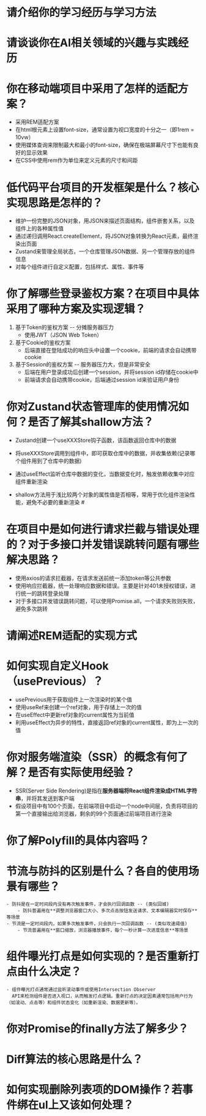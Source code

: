 # 请介绍你的学习经历与学习方法

# 请谈谈你在AI相关领域的兴趣与实践经历

# 你在移动端项目中采用了怎样的适配方案？

- 采用REM适配方案
- 在html根元素上设置font-size，通常设置为视口宽度的十分之一（即1rem = 10vw）
- 使用媒体查询来限制最大和最小的font-size，确保在极端屏幕尺寸下也能有良好的显示效果
- 在CSS中使用rem作为单位来定义元素的尺寸和间距

# 低代码平台项目的开发框架是什么？核心实现思路是怎样的？

- 维护一份完整的JSON对象，用JSON来描述页面结构，组件嵌套关系，以及组件上的各种属性值
- 通过递归调用React.createElement，将JSON对象转换为React元素，最终渲染出页面
- Zustand来管理全局状态，一个仓库管理JSON数据、另一个管理存放的组件信息
- 对每个组件进行自定义配置，包括样式、属性、事件等

# 你了解哪些登录鉴权方案？在项目中具体采用了哪种方案及实现逻辑？

1. 基于Token的鉴权方案 -- 分摊服务器压力
    - 使用JWT（JSON Web Token）
2. 基于Cookie的鉴权方案
    - 后端直接在登陆成功的响应头中设置一个cookie，前端的请求会自动携带cookie
3. 基于Session的鉴权方案 -- 服务器压力大，但是非常安全
    - 后端在用户登录成功后创建一个session，并将session id存储在cookie中
    - 前端请求会自动携带cookie，后端通过session id来验证用户身份

# 你对Zustand状态管理库的使用情况如何？是否了解其shallow方法？

- Zustand创建一个useXXXStore钩子函数，该函数返回仓库中的数据
- 将useXXXStore调用到组件中，即可获取仓库中的数据，并收集依赖(记录哪个组件用到了仓库中的数据)
- 通过useEffect监听仓库中数据的变化，当数据变化时，触发依赖收集中对应组件重新渲染

- shallow方法用于浅比较两个对象的属性值是否相等，常用于优化组件渲染性能，避免不必要的重新渲染 #

# 在项目中是如何进行请求拦截与错误处理的？对于多接口并发错误跳转问题有哪些解决思路？

- 使用axios的请求拦截器，在请求发送前统一添加token等公共参数
- 使用响应拦截器，统一处理响应数据和错误。主要是针对401未授权错误，进行统一的跳转登录处理
- 对于多接口并发错误跳转问题，可以使用Promise.all，一个请求失败则失败，避免多次跳转

# 请阐述REM适配的实现方式

# 如何实现自定义Hook（usePrevious）？

- usePrevious用于获取组件上一次渲染时的某个值
- 使用useRef来创建一个ref对象，用于存储上一次的值
- 在useEffect中更新ref对象的current属性为当前值
- 利用useEffect为异步的特性，直接返回ref对象的current属性，即为上一次的值

# 你对服务端渲染（SSR）的概念有何了解？是否有实际使用经验？

- SSR(Server Side Rendering)是指在**服务器端将React组件渲染成HTML字符串**，并将其发送到客户端
- 假设项目中有100个页面，在前端项目中启动一个node中间层，负责将项目的第一个直接输出给浏览器，剩余的99个页面通过前端项目进行渲染

# 你了解Polyfill的具体内容吗？

# 节流与防抖的区别是什么？各自的使用场景有哪些？

    - 防抖是在一定时间段内没有再次触发事件，才会执行回调函数 -- (类似回城)
        - 防抖普遍用在**调整浏览器窗口大小、多次点击按钮发送请求、文本编辑器实时保存**等场景
    - 节流是一定时间段内，如果多次触发事件，只会执行一次回调函数 -- (类似攻速阈值)
        - 节流普遍用在**窗口缩放，浏览器播放事件，每个一秒计算一次进度信息**等场景

# 组件曝光打点是如何实现的？是否重新打点由什么决定？

    - 组件曝光打点通常通过监听滚动事件或使用Intersection Observer
      API来检测组件是否进入视口，从而触发打点逻辑。重新打点的决定因素通常包括用户行为（如滚动、点击等）和组件状态变化（如重新渲染、数据更新等）。

# 你对Promise的finally方法了解多少？

# Diff算法的核心思路是什么？

# 如何实现删除列表项的DOM操作？若事件绑在ul上又该如何处理？